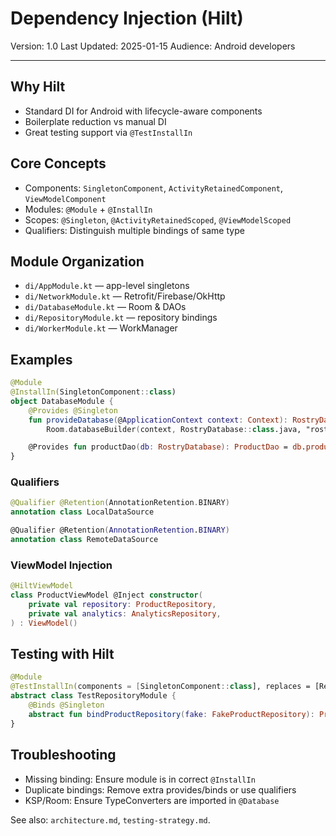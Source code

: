 # Dependency Injection (Hilt)

Version: 1.0
Last Updated: 2025-01-15
Audience: Android developers

---

## Why Hilt
- Standard DI for Android with lifecycle-aware components
- Boilerplate reduction vs manual DI
- Great testing support via `@TestInstallIn`

## Core Concepts
- Components: `SingletonComponent`, `ActivityRetainedComponent`, `ViewModelComponent`
- Modules: `@Module` + `@InstallIn`
- Scopes: `@Singleton`, `@ActivityRetainedScoped`, `@ViewModelScoped`
- Qualifiers: Distinguish multiple bindings of same type

## Module Organization
- `di/AppModule.kt` — app-level singletons
- `di/NetworkModule.kt` — Retrofit/Firebase/OkHttp
- `di/DatabaseModule.kt` — Room & DAOs
- `di/RepositoryModule.kt` — repository bindings
- `di/WorkerModule.kt` — WorkManager

## Examples
```kotlin
@Module
@InstallIn(SingletonComponent::class)
object DatabaseModule {
    @Provides @Singleton
    fun provideDatabase(@ApplicationContext context: Context): RostryDatabase =
        Room.databaseBuilder(context, RostryDatabase::class.java, "rostry.db").build()

    @Provides fun productDao(db: RostryDatabase): ProductDao = db.productDao()
}
```

### Qualifiers
```kotlin
@Qualifier @Retention(AnnotationRetention.BINARY)
annotation class LocalDataSource

@Qualifier @Retention(AnnotationRetention.BINARY)
annotation class RemoteDataSource
```

### ViewModel Injection
```kotlin
@HiltViewModel
class ProductViewModel @Inject constructor(
    private val repository: ProductRepository,
    private val analytics: AnalyticsRepository,
) : ViewModel()
```

## Testing with Hilt
```kotlin
@Module
@TestInstallIn(components = [SingletonComponent::class], replaces = [RepositoryModule::class])
abstract class TestRepositoryModule {
    @Binds @Singleton
    abstract fun bindProductRepository(fake: FakeProductRepository): ProductRepository
}
```

## Troubleshooting
- Missing binding: Ensure module is in correct `@InstallIn`
- Duplicate bindings: Remove extra provides/binds or use qualifiers
- KSP/Room: Ensure TypeConverters are imported in `@Database`

See also: `architecture.md`, `testing-strategy.md`.
